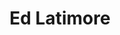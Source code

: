 ---
layout: page
permalink: /
page_blocks:
    - _id: hero_section
      title: Learn how to control your mind, body, and emotions with my Stoic Street-Smarts newsletter.
      type: newsletter
    - _id: featured_logos
    - _id: featured_articles
    - _id: featured_products
    - _id: list_categories
title: Ed Latimore
---